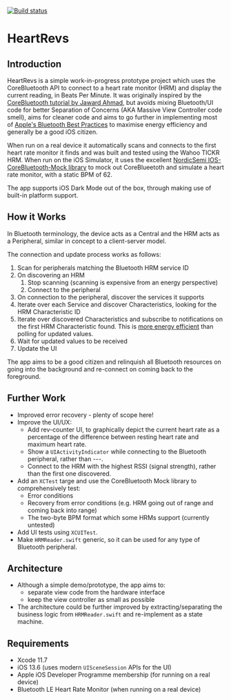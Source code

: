 [![Build status](https://build.appcenter.ms/v0.1/apps/fbccdaba-9bd6-4800-999d-6de5d26615f1/branches/master/badge)](https://appcenter.ms)

# HeartRevs #

## Introduction ##

HeartRevs is a simple work-in-progress prototype project which uses the CoreBluetooth API to connect to a heart rate monitor (HRM) and display the current reading, in Beats Per Minute. It was originally inspired by the [CoreBluetooth tutorial by Jaward Ahmad](https://www.raywenderlich.com/231-core-bluetooth-tutorial-for-ios-heart-rate-monitor), but avoids mixing Bluetooth/UI code for better Separation of Concerns (AKA Massive View Controller code smell), aims for cleaner code and aims to go further in implementing most of [Apple's Bluetooth Best Practices](https://developer.apple.com/library/archive/documentation/Performance/Conceptual/EnergyGuide-iOS/BluetoothBestPractices.html) to maximise energy efficiency and generally be a good iOS citizen.

When run on a real device it automatically scans and connects to the first heart rate monitor it finds and was built and tested using the Wahoo TICKR HRM. When run on the iOS Simulator, it uses the excellent [NordicSemi IOS-CoreBluetooth-Mock library](https://github.com/NordicSemiconductor/IOS-CoreBluetooth-Mock) to mock out CoreBlueetoth and simulate a heart rate monitor, with a static BPM of 62.

The app supports iOS Dark Mode out of the box, through making use of built-in platform support.

## How it Works ##

In Bluetooth terminology, the device acts as a Central and the HRM acts as a Peripheral, similar in concept to a client-server model.

The connection and update process works as follows:

1. Scan for peripherals matching the Bluetooth HRM service ID
2. On discovering an HRM
    1. Stop scanning (scanning is expensive from an energy perspective)
    2. Connect to the peripheral
3. On connection to the peripheral, discover the services it supports
4. Iterate over each Service and discover Characteristics, looking for the HRM Characteristic ID
5. Iterate over discovered Characteristics and subscribe to notifications on the first HRM Characteristic found. This is [more energy efficient](https://developer.apple.com/library/archive/documentation/Performance/Conceptual/EnergyGuide-iOS/BluetoothBestPractices.html)  than polling for updated values.
6. Wait for updated values to be received
7. Update the UI

The app aims to be a good citizen and relinquish all Bluetooth resources on going into the background and re-connect on coming back to the foreground.

## Further Work ##

* Improved error recovery - plenty of scope here!
* Improve the UI/UX:
  * Add rev-counter UI, to graphically depict the current heart rate as a percentage of the difference between resting heart rate and maximum heart rate.
  * Show a `UIActivityIndicator` while connecting to the Bluetooth peripheral, rather than ---.
  * Connect to the HRM with the highest RSSI (signal strength), rather than the first one discovered.
* Add an `XCTest` targe and use the CoreBluetooth Mock library to comprehensively test:
  * Error conditions
  * Recovery from error conditions (e.g. HRM going out of range and coming back into range)
  * The two-byte BPM format which some HRMs support (currently untested)
* Add UI tests using `XCUITest`.
* Make `HRMReader.swift` generic, so it can be used for any type of Bluetooth peripheral.

## Architecture ##

* Although a simple demo/prototype, the app aims to:
  * separate view code from the hardware interface
  * keep the view controller as small as possible
* The architecture could be further improved by extracting/separating the business logic from `HRMReader.swift` and re-implement as a state machine.

## Requirements ##

* Xcode 11.7
* iOS 13.6 (uses modern `UISceneSession` APIs for the UI)
* Apple iOS Developer Programme membership (for running on a real device)
* Bluetooth LE Heart Rate Monitor (when running on a real device)
